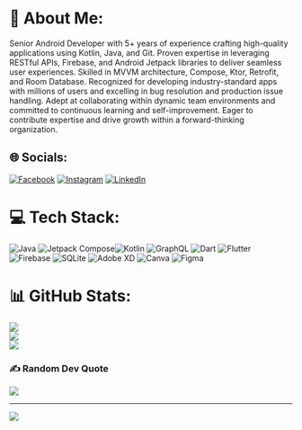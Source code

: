 # 💫 About Me:
Senior Android Developer with 5+ years of experience crafting high-quality applications using Kotlin, Java, and Git. Proven expertise in leveraging RESTful APIs, Firebase, and Android Jetpack libraries to deliver seamless user experiences. Skilled in MVVM architecture, Compose, Ktor, Retrofit, and Room Database. Recognized for developing industry-standard apps with millions of users and excelling in bug resolution and production issue handling. Adept at collaborating within dynamic team environments and committed to continuous learning and self-improvement. Eager to contribute expertise and drive growth within a forward-thinking organization.


## 🌐 Socials:
[![Facebook](https://img.shields.io/badge/Facebook-%231877F2.svg?logo=Facebook&logoColor=white)](https://facebook.com/omkarsawant21) [![Instagram](https://img.shields.io/badge/Instagram-%23E4405F.svg?logo=Instagram&logoColor=white)](https://instagram.com/____d_e_c_e_n_t__21____) [![LinkedIn](https://img.shields.io/badge/LinkedIn-%230077B5.svg?logo=linkedin&logoColor=white)](https://linkedin.com/in/omkarsawant2103) 

# 💻 Tech Stack:
![Java](https://img.shields.io/badge/java-%23ED8B00.svg?style=for-the-badge&logo=openjdk&logoColor=white) ![Jetpack Compose](https://img.shields.io/badge/jetpack-compose-%23F24E1E.svg?style=for-the-badge&logo=jetpackcompose&logoColor=white)![Kotlin](https://img.shields.io/badge/kotlin-%237F52FF.svg?style=for-the-badge&logo=kotlin&logoColor=white) ![GraphQL](https://img.shields.io/badge/-GraphQL-E10098?style=for-the-badge&logo=graphql&logoColor=white) ![Dart](https://img.shields.io/badge/dart-%230175C2.svg?style=for-the-badge&logo=dart&logoColor=white) ![Flutter](https://img.shields.io/badge/Flutter-%2302569B.svg?style=for-the-badge&logo=Flutter&logoColor=white) ![Firebase](https://img.shields.io/badge/firebase-%23039BE5.svg?style=for-the-badge&logo=firebase) ![SQLite](https://img.shields.io/badge/sqlite-%2307405e.svg?style=for-the-badge&logo=sqlite&logoColor=white) ![Adobe XD](https://img.shields.io/badge/Adobe%20XD-470137?style=for-the-badge&logo=Adobe%20XD&logoColor=#FF61F6) ![Canva](https://img.shields.io/badge/Canva-%2300C4CC.svg?style=for-the-badge&logo=Canva&logoColor=white) ![Figma](https://img.shields.io/badge/figma-%23F24E1E.svg?style=for-the-badge&logo=figma&logoColor=white)

# 📊 GitHub Stats:
![](https://github-readme-stats.vercel.app/api?username=osawant023&theme=dark&hide_border=true&include_all_commits=true&count_private=false)<br/>
![](https://github-readme-streak-stats.herokuapp.com/?user=osawant023&theme=dark&hide_border=true)<br/>
![](https://github-readme-stats.vercel.app/api/top-langs/?username=osawant023&theme=dark&hide_border=true&include_all_commits=true&count_private=false&layout=compact)

### ✍️ Random Dev Quote
![](https://quotes-github-readme.vercel.app/api?type=vetical&theme=radical)

---
[![](https://visitcount.itsvg.in/api?id=osawant023&icon=2&color=0)](https://visitcount.itsvg.in)

<!-- Proudly created with GPRM ( https://gprm.itsvg.in ) -->
